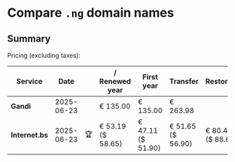 # Compare `.ng` domain names

## Summary

Pricing (excluding taxes):

| Service | Date |  | / Renewed year | First year | Transfer | Restoration |
|--|--|--|--|--|--|--|
| **Gandi** | 2025-06-23 |  | € 135.00 | € 135.00 | € 263.98 |  |
| **Internet.bs** | 2025-06-23 | 🏆 | € 53.19<br>($ 58.65) | € 47.11<br>($ 51.90) | € 51.65<br>($ 56.90) | € 80.45<br>($ 88.69) |
